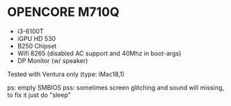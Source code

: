 # OPENCORE M710Q

- i3-6100T
- iGPU HD 530
- B250 Chipset
- Wifi 8265 (disabled AC support and 40Mhz in boot-args)
- DP Monitor (w/ speaker)

Tested with Ventura only (type: iMac18,1)

ps: empty SMBIOS
pss: sometimes screen glitching and sound will missing, to fix it just do "sleep"
